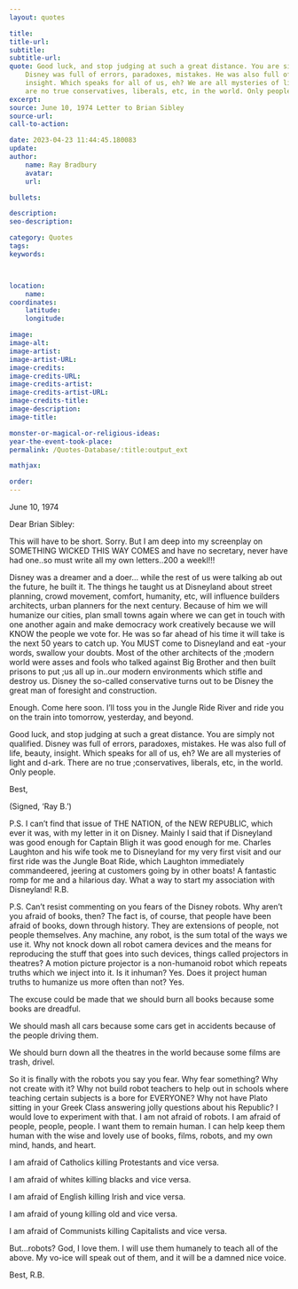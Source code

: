```yaml
---
layout: quotes

title:
title-url:
subtitle:
subtitle-url:
quote: Good luck, and stop judging at such a great distance. You are simply not qualified.
    Disney was full of errors, paradoxes, mistakes. He was also full of life, beauty,
    insight. Which speaks for all of us, eh? We are all mysteries of light and dark.  There
    are no true conservatives, liberals, etc, in the world. Only people.
excerpt:
source: June 10, 1974 Letter to Brian Sibley
source-url:
call-to-action:

date: 2023-04-23 11:44:45.180083
update:
author:
    name: Ray Bradbury
    avatar:
    url:

bullets:

description:
seo-description:

category: Quotes
tags:
keywords:



location:
    name:
coordinates:
    latitude:
    longitude:

image:
image-alt:
image-artist:
image-artist-URL:
image-credits:
image-credits-URL:
image-credits-artist:
image-credits-artist-URL:
image-credits-title:
image-description:
image-title:

monster-or-magical-or-religious-ideas:
year-the-event-took-place:
permalink: /Quotes-Database/:title:output_ext

mathjax:

order:
---
```

June 10, 1974

Dear Brian Sibley:

This will have to be short. Sorry. But I am deep into my screenplay on SOMETHING WICKED THIS WAY COMES and have no secretary, never have had one..so must write all my own letters..200 a weekl!!!

Disney was a dreamer and a doer... while the rest of us were talking ab out the future, he built it. The things he taught us at Disneyland about street planning, crowd movement, comfort, humanity, etc, will influence builders architects, urban planners for the next century. Because of him we will humanize our cities, plan small towns again where we can get in touch with one another again and make democracy work creatively because we will KNOW the people we vote for. He was so far ahead of his time it will take is the next 50 years to catch up. You MUST come to Disneyland and eat -your words, swallow your doubts. Most of the other architects of the ;modern world were asses and fools who talked against Big Brother and then built prisons to put ;us all up in..our modern environments which stifle and destroy us. Disney the so-called conservative turns out to be Disney the great man of foresight and construction.

Enough. Come here soon. I’ll toss you in the Jungle Ride River and ride you on the train into tomorrow, yesterday, and beyond.

Good luck, and stop judging at such a great distance. You are simply not qualified. Disney was full of errors, paradoxes, mistakes. He was also full of life, beauty, insight. Which speaks for all of us, eh? We are all mysteries of light and d-ark. There are no true ;conservatives, liberals, etc, in the world. Only people.

Best,

(Signed, ‘Ray B.’)

P.S. I can’t find that issue of THE NATION, of the NEW REPUBLIC, which ever it was, with my letter in it on Disney. Mainly I said that if Disneyland was good enough for Captain Bligh it was good enough for me. Charles Laughton and his wife took me to Disneyland for my very first visit and our first ride was the Jungle Boat Ride, which Laughton immediately commandeered, jeering at customers going by in other boats! A fantastic romp for me and a hilarious day. What a way to start my association with Disneyland! R.B.

P.S. Can’t resist commenting on you fears of the Disney robots. Why aren’t you afraid of books, then? The fact is, of course, that people have been afraid of books, down through history. They are extensions of people, not people themselves. Any machine, any robot, is the sum total of the ways we use it. Why not knock down all robot camera devices and the means for reproducing the stuff that goes into such devices, things called projectors in theatres? A motion picture projector is a non-humanoid robot which repeats truths which we inject into it. Is it inhuman? Yes. Does it project human truths to humanize us more often than not? Yes.

The excuse could be made that we should burn all books because some books are dreadful.

We should mash all cars because some cars get in accidents because of the people driving them.

We should burn down all the theatres in the world because some films are trash, drivel.

So it is finally with the robots you say you fear. Why fear something? Why not create with it? Why not build robot teachers to help out in schools where teaching certain subjects is a bore for EVERYONE? Why not have Plato sitting in your Greek Class answering jolly questions about his Republic? I would love to experiment with that. I am not afraid of robots. I am afraid of people, people, people. I want them to remain human. I can help keep them human with the wise and lovely use of books, films, robots, and my own mind, hands, and heart.

I am afraid of Catholics killing Protestants and vice versa.

I am afraid of whites killing blacks and vice versa.

I am afraid of English killing Irish and vice versa.

I am afraid of young killing old and vice versa.

I am afraid of Communists killing Capitalists and vice versa.

But…robots? God, I love them. I will use them humanely to teach all of the above. My vo-ice will speak out of them, and it will be a damned nice voice.

Best, R.B.